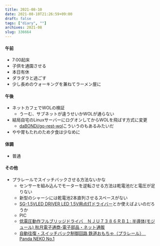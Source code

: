 ```yaml
---
title: 2021-08-10
date: 2021-08-10T21:26:59+09:00
draft: false
tags: ["diary", ""]
archives: 2021-08
slug: 336664
---
```

#### 午前
- 7:00起床
- 子供を通園させる
- 本日有休
- ダラダラと過ごす
- 少し長めのウォーキングを兼ねてラーメン屋に
#### 午後
- ネットカフェでWOLの検証
  - うーむ、サブネットが違うせいかWOLが通らない
- 結局自宅のLinuxサーバーにログオンしてからWOLを飛ばす方式に変更
  - [daBONDi/go-rest-wol](https://github.com/daBONDi/go-rest-wol)こういうのもあるみたいだ
- やや胃もたれのため夕食は少なめに
#### 体調
- 普通
#### その他
- プラレールでスイッチバックさせる方法ないかな
  - センサーを組み込んでモーターを逆転させる方法は乾電池だと電圧が足りない
  - 新型のシャーシには乾電池2本直列させるスペースがない
  - [SG-1.5VLED DRIVER LED 1.5V用点灯ドライバー](https://www.sengoku.co.jp/mod/sgk_cart/detail.php?code=EEHD-4ESC)とか使えばよいのだろうか
  - PIC
  - [低電圧動作フルブリッジドライバ　ＮＪＵ７３８６ＲＢ１: 半導体(モジュール) 秋月電子通商-電子部品・ネット通販](https://akizukidenshi.com/catalog/g/gI-15083/)
  - [自動往復・スイッチバック制御回路 鉄道おもちゃ（プラレール）　Panda NEKO No.1](https://pandaneko1.web.fc2.com/scene/switchback.html)